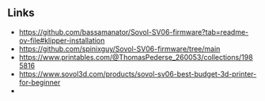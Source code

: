 ## Links
- https://github.com/bassamanator/Sovol-SV06-firmware?tab=readme-ov-file#klipper-installation
- https://github.com/spinixguy/Sovol-SV06-firmware/tree/main
- https://www.printables.com/@ThomasPederse_260053/collections/1985816
- https://www.sovol3d.com/products/sovol-sv06-best-budget-3d-printer-for-beginner
- 
